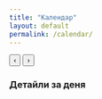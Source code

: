 ```yaml
---
title: "Календар"
layout: default
permalink: /calendar/
---
```


<div class="calendar-wrapper">
  <div id="calendar-nav">
    <button id="prevMonth">‹</button>
    <span id="calendar-title"></span>
    <button id="nextMonth">›</button>
  </div>
  <div id="calendar-grid"></div>
  <div id="post-preview">
    <h3>Детайли за деня</h3>
    <ul id="preview-list"></ul>
  </div>
</div>

<link rel="stylesheet" href="{{ site.baseurl }}/assets/css/calendar.css">

<script>
document.addEventListener("DOMContentLoaded", function () {
  const siteBaseUrl = "{{ site.baseurl }}";
  const posts = [
    {% for post in site.posts %}
    {
      date: "{{ post.date | date: '%Y-%m-%d' }}",
      url: "{{ post.url }}",
      title: {{ post.title | jsonify }},
      excerpt: {{ post.excerpt | strip_html | truncate: 100 | jsonify }},
      tags: {{ post.tags | jsonify }}
    },
    {% endfor %}
  ];

  const postMap = {};
  posts.forEach(p => {
    if (!postMap[p.date]) postMap[p.date] = [];
    postMap[p.date].push(p);
  });

  let currentMonth = new Date().getMonth();
  let currentYear = new Date().getFullYear();

  const calendarTitle = document.getElementById("calendar-title");
  const grid = document.getElementById("calendar-grid");
  const previewList = document.getElementById("preview-list");

  function renderCalendar(month, year) {
    const first = new Date(year, month, 1);
    const daysInMonth = new Date(year, month + 1, 0).getDate();
    const startDay = first.getDay() || 7;

    calendarTitle.textContent = first.toLocaleString("bg-BG", { month: "long", year: "numeric" });

    let html = "<table class='calendar'><tr>";
    const days = ["П", "В", "С", "Ч", "П", "С", "Н"];
    for (let d of days) html += `<th>${d}</th>`;
    html += "</tr><tr>";

    let dayCounter = 0;
    for (let i = 1; i < startDay; i++) {
      html += "<td></td>";
      dayCounter++;
    }

    for (let day = 1; day <= daysInMonth; day++) {
      const dateStr = `${year}-${String(month + 1).padStart(2, "0")}-${String(day).padStart(2, "0")}`;
      const postsToday = postMap[dateStr] || [];
      let cell = `<td data-date="${dateStr}"><strong>${day}</strong>`;
      postsToday.forEach(p => {
        cell += `<br><span class="post-title">${p.title}</span>`;
      });
      cell += `</td>`;
      html += cell;
      dayCounter++;
      if (dayCounter % 7 === 0) html += "</tr><tr>";
    }
    html += "</tr></table>";
    grid.innerHTML = html;

    document.querySelectorAll("td[data-date]").forEach(td => {
      td.addEventListener("click", e => {
        const date = td.dataset.date;
        const posts = postMap[date] || [];
        previewList.innerHTML = "";
        posts.forEach(p => {
          const li = document.createElement("li");
          const a = document.createElement("a");
          a.href = `${siteBaseUrl}${p.url}`;
          a.textContent = p.title;
          li.appendChild(a);

          const tags = document.createElement("span");
          tags.className = "tags";
          tags.textContent = p.tags && p.tags.length ? `#${p.tags.join(" #")}` : "Без тагове";
          li.appendChild(tags);

          previewList.appendChild(li);
        });
      });
    });
  }

  renderCalendar(currentMonth, currentYear);

  document.getElementById("prevMonth").addEventListener("click", () => {
    currentMonth--;
    if (currentMonth < 0) {
      currentMonth = 11;
      currentYear--;
    }
    renderCalendar(currentMonth, currentYear);
  });

  document.getElementById("nextMonth").addEventListener("click", () => {
    currentMonth++;
    if (currentMonth > 11) {
      currentMonth = 0;
      currentYear++;
    }
    renderCalendar(currentMonth, currentYear);
  });
});
</script>
